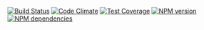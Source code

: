 [![Build Status](https://secure.travis-ci.org/benjamine/hubot-issues.png)](http://travis-ci.org/benjamine/hubot-issues)
[![Code Climate](https://codeclimate.com/github/benjamine/hubot-issues/badges/gpa.svg)](https://codeclimate.com/github/benjamine/hubot-issues)
[![Test Coverage](https://codeclimate.com/github/benjamine/hubot-issues/badges/coverage.svg)](https://codeclimate.com/github/benjamine/hubot-issues)
[![NPM version](https://badge.fury.io/js/hubot-issues.png)](http://badge.fury.io/js/hubot-issues)
[![NPM dependencies](https://david-dm.org/benjamine/hubot-issues.png)](https://david-dm.org/benjamine/hubot-issues)

